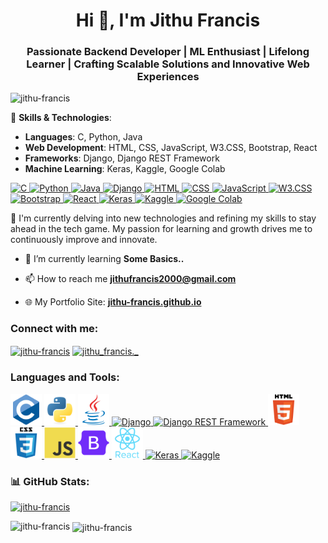 <h1 align="center">Hi 👋, I'm Jithu Francis</h1>

<h3 align="center">Passionate Backend Developer | ML Enthusiast | Lifelong Learner | Crafting Scalable Solutions and Innovative Web Experiences</h3>

<p align="left"> 
  <img src="https://komarev.com/ghpvc/?username=jithu-francis&label=Profile%20views&color=0e75b6&style=flat" alt="jithu-francis" /> 
</p>

🌟 **Skills & Technologies**:
- **Languages**: C, Python, Java
- **Web Development**: HTML, CSS, JavaScript, W3.CSS, Bootstrap, React
- **Frameworks**: Django, Django REST Framework
- **Machine Learning**: Keras, Kaggle, Google Colab

<p align="left">
  <a href="https://github.com/jithu-francis">
    <img src="https://img.shields.io/badge/C-%2300599C.svg?style=flat-square&logo=c&logoColor=white" alt="C"/>
  </a>
  <a href="https://github.com/jithu-francis">
    <img src="https://img.shields.io/badge/Python-%2314354C.svg?style=flat-square&logo=python&logoColor=white" alt="Python"/>
  </a>
  <a href="https://github.com/jithu-francis">
    <img src="https://img.shields.io/badge/Java-%23ED8B00.svg?style=flat-square&logo=java&logoColor=white" alt="Java"/>
  </a>
  <a href="https://github.com/jithu-francis">
    <img src="https://img.shields.io/badge/Django-%23092E20.svg?style=flat-square&logo=django&logoColor=white" alt="Django"/>
  </a>
  <a href="https://github.com/jithu-francis">
    <img src="https://img.shields.io/badge/HTML-%23E34F26.svg?style=flat-square&logo=html5&logoColor=white" alt="HTML"/>
  </a>
  <a href="https://github.com/jithu-francis">
    <img src="https://img.shields.io/badge/CSS-%231572B6.svg?style=flat-square&logo=css3&logoColor=white" alt="CSS"/>
  </a>
  <a href="https://github.com/jithu-francis">
    <img src="https://img.shields.io/badge/JavaScript-%23F7DF1E.svg?style=flat-square&logo=javascript&logoColor=black" alt="JavaScript"/>
  </a>
  <a href="https://github.com/jithu-francis">
    <img src="https://img.shields.io/badge/W3.CSS-%230C4A6E.svg?style=flat-square&logo=w3c&logoColor=white" alt="W3.CSS"/>
  </a>
  <a href="https://github.com/jithu-francis">
    <img src="https://img.shields.io/badge/Bootstrap-%23563D7C.svg?style=flat-square&logo=bootstrap&logoColor=white" alt="Bootstrap"/>
  </a>
  <a href="https://github.com/jithu-francis">
    <img src="https://img.shields.io/badge/React-%2300D9FF.svg?style=flat-square&logo=react&logoColor=white" alt="React"/>
  </a>
  <a href="https://github.com/jithu-francis">
    <img src="https://img.shields.io/badge/Keras-%23D00000.svg?style=flat-square&logo=keras&logoColor=white" alt="Keras"/>
  </a>
  <a href="https://github.com/jithu-francis">
    <img src="https://img.shields.io/badge/Kaggle-%230C4B81.svg?style=flat-square&logo=kaggle&logoColor=white" alt="Kaggle"/>
  </a>
  <a href="https://github.com/jithu-francis">
    <img src="https://img.shields.io/badge/Google%20Colab-%23F9AB00.svg?style=flat-square&logo=googlecolab&logoColor=white" alt="Google Colab"/>
  </a>
</p>


🚀 I'm currently delving into new technologies and refining my skills to stay ahead in the tech game. My passion for learning and growth drives me to continuously improve and innovate.



- 🌱 I’m currently learning **Some Basics..**

- 📫 How to reach me **[jithufrancis2000@gmail.com](mailto:jithufrancis2000@gmail.com)**

- 🌐 My Portfolio Site: **[jithu-francis.github.io](https://jithu-francis.github.io/)**


<h3 align="left">Connect with me:</h3>
<p align="left">
<a href="https://www.linkedin.com/in/jithu-francis-958aa81a0" target="blank"><img align="center" src="https://raw.githubusercontent.com/rahuldkjain/github-profile-readme-generator/master/src/images/icons/Social/linked-in-alt.svg" alt="jithu-francis" height="30" width="40" /></a>
<a href="https://www.instagram.com/jithu_francis._" target="blank"><img align="center" src="https://raw.githubusercontent.com/rahuldkjain/github-profile-readme-generator/master/src/images/icons/Social/instagram.svg" alt="jithu_francis._" height="30" width="40" /></a>
</p>

<h3 align="left">Languages and Tools:</h3>
<p align="left">
  <a href="https://www.cprogramming.com/" target="_blank" rel="noreferrer">
    <img src="https://raw.githubusercontent.com/devicons/devicon/master/icons/c/c-original.svg" alt="C" width="50" height="50"/>
  </a>
  <a href="https://www.python.org" target="_blank" rel="noreferrer">
    <img src="https://raw.githubusercontent.com/devicons/devicon/master/icons/python/python-original.svg" alt="Python" width="50" height="50"/>
  </a>
  <a href="https://www.java.com" target="_blank" rel="noreferrer">
    <img src="https://raw.githubusercontent.com/devicons/devicon/master/icons/java/java-original.svg" alt="Java" width="50" height="50"/>
  </a>
  <a href="https://www.djangoproject.com/" target="_blank" rel="noreferrer">
    <img src="https://cdn.worldvectorlogo.com/logos/django.svg" alt="Django" width="50" height="50"/>
  </a>
  <a href="https://www.django-rest-framework.org/" target="_blank" rel="noreferrer">
    <img src="https://www.django-rest-framework.org/img/logo.png" alt="Django REST Framework" width="90" height="60"/>
  </a>
  <a href="https://www.w3.org/html/" target="_blank" rel="noreferrer">
    <img src="https://raw.githubusercontent.com/devicons/devicon/master/icons/html5/html5-original-wordmark.svg" alt="HTML5" width="50" height="50"/>
  </a>
  <a href="https://www.w3schools.com/css/" target="_blank" rel="noreferrer">
    <img src="https://raw.githubusercontent.com/devicons/devicon/master/icons/css3/css3-original-wordmark.svg" alt="CSS3" width="50" height="50"/>
  </a>
  <a href="https://developer.mozilla.org/en-US/docs/Web/JavaScript" target="_blank" rel="noreferrer">
    <img src="https://raw.githubusercontent.com/devicons/devicon/master/icons/javascript/javascript-original.svg" alt="JavaScript" width="50" height="50"/>
  </a>
  <a href="https://getbootstrap.com/" target="_blank" rel="noreferrer">
    <img src="https://raw.githubusercontent.com/devicons/devicon/master/icons/bootstrap/bootstrap-plain.svg" alt="Bootstrap" width="50" height="50"/>
  </a>
  <a href="https://reactjs.org/" target="_blank" rel="noreferrer">
    <img src="https://raw.githubusercontent.com/devicons/devicon/master/icons/react/react-original-wordmark.svg" alt="React" width="50" height="50"/>
  </a>
  <a href="https://keras.io/" target="_blank" rel="noreferrer">
    <img src="https://upload.wikimedia.org/wikipedia/commons/a/ae/Keras_logo.svg" alt="Keras" width="50" height="50"/>
  </a>
  <a href="https://www.kaggle.com/" target="_blank" rel="noreferrer">
    <img src="https://www.vectorlogo.zone/logos/kaggle/kaggle-icon.svg" alt="Kaggle" width="50" height="50"/>
  </a>
  
</p>

<h3 align="left">📊 GitHub Stats:</h3>
  <p align="left"> 
  <a href="https://github.com/ryo-ma/github-profile-trophy">
    <img src="https://github-profile-trophy.vercel.app/?username=jithu-francis" alt="jithu-francis" />
  </a> 
</p>

<p><img align="left" src="https://github-readme-stats.vercel.app/api/top-langs?username=jithu-francis&show_icons=true&locale=en&layout=compact" alt="jithu-francis" /></p>

<p>&nbsp;<img align="center" src="https://github-readme-stats.vercel.app/api?username=jithu-francis&show_icons=true&locale=en" alt="jithu-francis" /></p>
